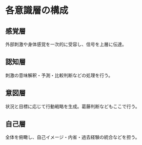 # 各意識層の構成

## 感覚層
外部刺激や身体感覚を一次的に受容し、信号を上層に伝達。

## 認知層
刺激の意味解釈・予測・比較判断などの処理を行う。

## 意図層
状況と目標に応じて行動戦略を生成。葛藤判断などもここで行う。

## 自己層
全体を俯瞰し、自己イメージ・内省・過去経験の統合などを担う。
